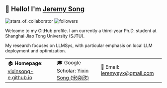 ## 👋  Hello! I'm [Jeremy Song](https://yixinsong-e.github.io/)

![stars_of_collaborator](https://img.shields.io/github/stars/yixinsong-e?affiliations=COLLABORATOR&style=social)
![followers](https://img.shields.io/github/followers/yixinsong-e?style=social)

Welcome to my GitHub profile. I am currently a third-year Ph.D. student at Shanghai Jiao Tong University (SJTU). 

My research focuses on LLMSys, with particular emphasis on local LLM deployment and optimization.

<table width="100%">
  <tr>
    <td>🏠 <b>Homepage</b>: <a href="https://yixinsong-e.github.io/" target="_blank">yixinsong-e.github.io</a></td>
    <td>🎓 Google Scholar: <a href="https://scholar.google.com/citations?user=wl8inS4AAAAJ&hl=en" target="_blank">Yixin Song (宋奕欣)</a></td>
    <td>📧 Email: <a href="jeremysyx@gmail.com" target="_blank">jeremysyx@gmail.com</a></td>
  </tr>
	
</table>





